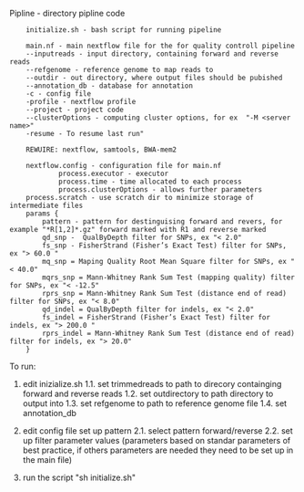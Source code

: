 Pipline - directory pipline code

        initialize.sh - bash script for running pipeline

        main.nf - main nextflow file for the for quality controll pipeline
		--inputreads - input directory, containing forward and reverse reads
		--refgenome - reference genome to map reads to
		--outdir - out directory, where output files should be pubished
		--annotation_db - database for annotation
		-c - config file
 		-profile - nextflow profile
		--project - project code
		--clusterOptions - computing cluster options, for ex  "-M <server name>"
		-resume - To resume last run"

		REWUIRE: nextflow, samtools, BWA-mem2

        nextflow.config - configuration file for main.nf
                process.executor - executor
                process.time - time allocated to each process
                process.clusterOptions - allows further parameters
		process.scratch - use scratch dir to minimize storage of intermediate files
		params {
			pattern - pattern for destinguising forward and revers, for example "*R[1,2]*.gz" forward marked with R1 and reverse marked
			qd_snp -  QualByDepth filter for SNPs, ex "< 2.0"
			fs_snp - FisherStrand (Fisher’s Exact Test) filter for SNPs, ex "> 60.0 "
			mq_snp = Maping Quality Root Mean Square filter for SNPs, ex "< 40.0"
			mqrs_snp = Mann-Whitney Rank Sum Test (mapping quality) filter for SNPs, ex "< -12.5"
			rprs_snp = Mann-Whitney Rank Sum Test (distance end of read) filter for SNPs, ex "< 8.0"
			qd_indel = QualByDepth filter for indels, ex "< 2.0"
			fs_indel = FisherStrand (Fisher’s Exact Test) filter for indels, ex "> 200.0 "
			rprs_indel = Mann-Whitney Rank Sum Test (distance end of read) filter for indels, ex "> 20.0"
		}

To run:

1. edit inizialize.sh
	1.1. set trimmedreads to path to direcory containging forward and reverse reads
	1.2. set outdirectory to path directory to output into
	1.3. set refgenome to path to reference genome file
	1.4. set annotation_db

2. edit config file set up pattern
	2.1. select pattern forward/reverse
	2.2. set up filter parameter values (parameters based on standar parameters of best practice, if others parameters are needed they need to be set up in the main file)

3. run the script "sh initialize.sh"


